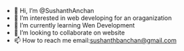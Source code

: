 - 👋 Hi, I’m @SushanthAnchan
- 👀 I’m interested in web developing for an oraganization
- 🌱 I’m currently learning Wen Development
- 💞️ I’m looking to collaborate on website
- 📫 How to reach me email:sushanthbanchan@gmail.com

<!---
SushanthAnchan/SushanthAnchan is a ✨ special ✨ repository because its `README.md` (this file) appears on your GitHub profile.
You can click the Preview link to take a look at your changes.
--->
